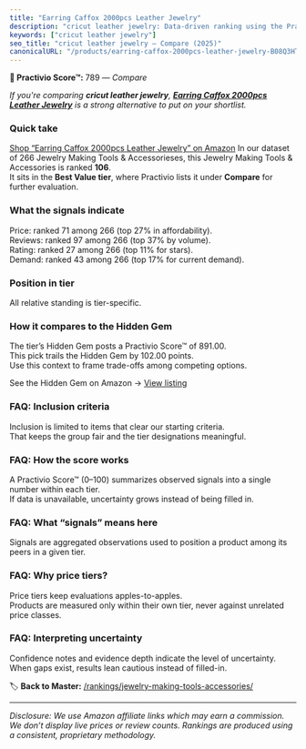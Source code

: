 ```yaml
---
title: "Earring Caffox 2000pcs Leather Jewelry"
description: "cricut leather jewelry: Data-driven ranking using the Practivio Score™. Positioned by quality, value, demand, findability, momentum."
keywords: ["cricut leather jewelry"]
seo_title: "cricut leather jewelry — Compare (2025)"
canonicalURL: "/products/earring-caffox-2000pcs-leather-jewelry-B08Q3HTBMR/"
---
```


**🛒 Practivio Score™:** 789 — _Compare_


*If you're comparing **cricut leather jewelry**, **[Earring Caffox 2000pcs Leather Jewelry](https://www.amazon.com/dp/B08Q3HTBMR?tag=practivio-20)** is a strong alternative to put on your shortlist.*
### Quick take
[Shop “Earring Caffox 2000pcs Leather Jewelry” on Amazon](https://www.amazon.com/dp/B08Q3HTBMR?tag=practivio-20)
In our dataset of 266 Jewelry Making Tools & Accessorieses, this Jewelry Making Tools & Accessories is ranked **106**.  
It sits in the **Best Value tier**, where Practivio lists it under **Compare** for further evaluation.

### What the signals indicate
Price: ranked 71 among 266 (top 27% in affordability).  
Reviews: ranked 97 among 266 (top 37% by volume).  
Rating: ranked 27 among 266 (top 11% for stars).  
Demand: ranked 43 among 266 (top 17% for current demand).

### Position in tier
All relative standing is tier-specific.

### How it compares to the Hidden Gem
The tier’s Hidden Gem posts a Practivio Score™ of 891.00.  
This pick trails the Hidden Gem by 102.00 points.  
Use this context to frame trade-offs among competing options.  

See the Hidden Gem on Amazon → [View listing](https://www.amazon.com/dp/B00K18YIOU?tag=practivio-20)

### FAQ: Inclusion criteria
Inclusion is limited to items that clear our starting criteria.  
That keeps the group fair and the tier designations meaningful.

### FAQ: How the score works
A Practivio Score™ (0–100) summarizes observed signals into a single number within each tier.  
If data is unavailable, uncertainty grows instead of being filled in.

### FAQ: What “signals” means here
Signals are aggregated observations used to position a product among its peers in a given tier.

### FAQ: Why price tiers?
Price tiers keep evaluations apples-to-apples.  
Products are measured only within their own tier, never against unrelated price classes.

### FAQ: Interpreting uncertainty
Confidence notes and evidence depth indicate the level of uncertainty.  
When gaps exist, results lean cautious instead of filled-in.

<!-- Missing template for Compare/CompareWithinPriceClass -->


🏷️ **Back to Master:** [/rankings/jewelry-making-tools-accessories/](/rankings/jewelry-making-tools-accessories/)

---
_Disclosure: We use Amazon affiliate links which may earn a commission. We don’t display live prices or review counts. Rankings are produced using a consistent, proprietary methodology._

